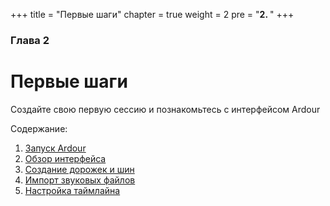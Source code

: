 +++
title = "Первые шаги"
chapter = true
weight = 2
pre = "<b>2. </b>"
+++

### Глава 2
# Первые шаги

Создайте свою первую сессию и познакомьтесь с интерфейсом Ardour

Содержание:

1. [Запуск Ardour](starting-ardour/)
2. [Обзор интерфейса](overview-of-the-interface/)
3. [Создание дорожек и шин](creating-tracks-and-busses/)
4. [Импорт звуковых файлов](importing-audio-and-midi/)
5. [Настройка таймлайна](setting-up-the-timeline/)
